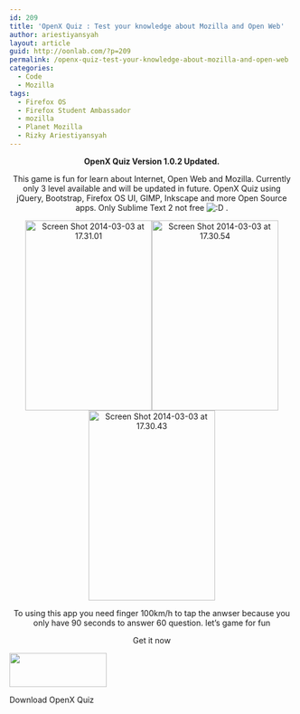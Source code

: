 ```yaml
---
id: 209
title: 'OpenX Quiz : Test your knowledge about Mozilla and Open Web'
author: ariestiyansyah
layout: article
guid: http://oonlab.com/?p=209
permalink: /openx-quiz-test-your-knowledge-about-mozilla-and-open-web
categories:
  - Code
  - Mozilla
tags:
  - Firefox OS
  - Firefox Student Ambassador
  - mozilla
  - Planet Mozilla
  - Rizky Ariestiyansyah
---
```

<p style="text-align: center;">
  <strong>OpenX Quiz Version 1.0.2 Updated.</strong>
</p>

<p style="text-align: center;">
  This game is fun for learn about Internet, Open Web and Mozilla. Currently only 3 level available and will be updated in future. OpenX Quiz using jQuery, Bootstrap, Firefox OS UI, GIMP, Inkscape and more Open Source apps. Only Sublime Text 2 not free <img src="https://oonlab.com/wp-includes/images/smilies/icon_biggrin.gif" alt=":D" class="wp-smiley" /> .
</p>

<p style="text-align: center;">
  <a href="http://oonlab.com/wp-content/uploads/2014/03/Screen-Shot-2014-03-03-at-17.31.01.png"><img class="wp-image-211 aligncenter" alt="Screen Shot 2014-03-03 at 17.31.01" src="http://oonlab.com/wp-content/uploads/2014/03/Screen-Shot-2014-03-03-at-17.31.01.png" width="224" height="336" /></a><a href="http://oonlab.com/wp-content/uploads/2014/03/Screen-Shot-2014-03-03-at-17.30.54.png"><img class="wp-image-213 aligncenter" alt="Screen Shot 2014-03-03 at 17.30.54" src="http://oonlab.com/wp-content/uploads/2014/03/Screen-Shot-2014-03-03-at-17.30.54.png" width="224" height="336" /></a><a href="http://oonlab.com/wp-content/uploads/2014/03/Screen-Shot-2014-03-03-at-17.30.43.png"><img class="wp-image-214 aligncenter" alt="Screen Shot 2014-03-03 at 17.30.43" src="http://oonlab.com/wp-content/uploads/2014/03/Screen-Shot-2014-03-03-at-17.30.43.png" width="224" height="336" /></a>
</p>

<p style="text-align: center;">
  To using this app you need finger 100km/h to tap the anwser because you only have 90 seconds to answer 60 question. let&#8217;s game for fun
</p>

<p style="text-align: center;">
  Get it now
</p>

<div style="width: 182px" class="wp-caption aligncenter">
  <a href="https://marketplace.firefox.com/app/openx-quiz"><img alt="" src="https://marketplace.cdn.mozilla.net/media/img/mkt/badges/firefox-marketplace_badge-orange_172_60.png" width="172" height="60" /></a>
  
  <p class="wp-caption-text">
    Download OpenX Quiz
  </p>
</div>